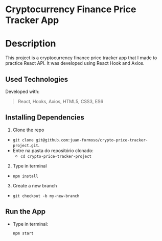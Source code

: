 # Cryptocurrency Finance Price Tracker App

# Description
This project is a cryptocurrency finance price tracker app that I made to practice React API. It was developed using React Hook and Axios.

## Used Technologies

Developed with:
> React, Hooks, Axios, HTML5, CSS3, ES6

## Installing Dependencies

1. Clone the repo
  * `git clone git@github.com:juan-formoso/crypto-price-tracker-project.git`.
  * Entre na pasta do repositório clonado:
    * `cd crypto-price-tracker-project`

2. Type in terminal
  * `npm install`

3. Create a new branch
  * `git checkout -b my-new-branch`

## Run the App

* Type in terminal:

  ```
  npm start
  ```
